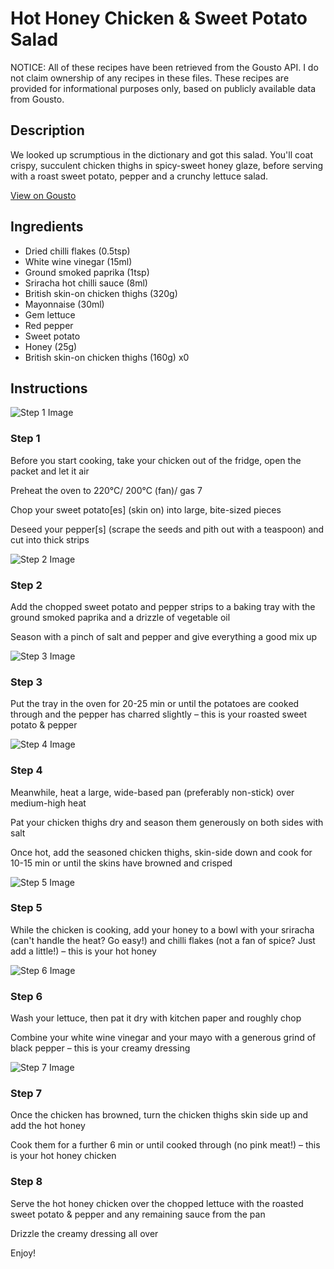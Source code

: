 # Hot Honey Chicken & Sweet Potato Salad

NOTICE: All of these recipes have been retrieved from the Gousto API. I do not claim ownership of any recipes in these files. These recipes are provided for informational purposes only, based on publicly available data from Gousto.

## Description

We looked up scrumptious in the dictionary and got this salad. You'll coat crispy, succulent chicken thighs in spicy-sweet honey glaze, before serving with a roast sweet potato, pepper and a crunchy lettuce salad.

[View on Gousto](https://www.gousto.co.uk/recipes/cookbook/hot-honey-chicken-sweet-potato-salad)

## Ingredients

- Dried chilli flakes (0.5tsp)
- White wine vinegar (15ml)
- Ground smoked paprika (1tsp)
- Sriracha hot chilli sauce (8ml)
- British skin-on chicken thighs (320g)
- Mayonnaise (30ml)
- Gem lettuce
- Red pepper
- Sweet potato
- Honey (25g)
- British skin-on chicken thighs (160g) x0

## Instructions

![Step 1 Image](https://production-media.gousto.co.uk/cms/recipe-step-image/Step-1-1686068056499-x200.jpg)

### Step 1

Before you start cooking, take your chicken out of the fridge, open the packet and let it air

Preheat the oven to 220°C/ 200°C (fan)/ gas 7

Chop your sweet potato[es] (skin on) into large, bite-sized pieces

Deseed your pepper[s] (scrape the seeds and pith out with a teaspoon) and cut into thick strips

![Step 2 Image](https://production-media.gousto.co.uk/cms/recipe-step-image/Step-2-1686068060503-x200.jpg)

### Step 2

Add the chopped sweet potato and pepper strips to a baking tray with the ground smoked paprika and a drizzle of vegetable oil

Season with a pinch of salt and pepper and give everything a good mix up

![Step 3 Image](https://production-media.gousto.co.uk/cms/recipe-step-image/Step-3-1686068064775-x200.jpg)

### Step 3

Put the tray in the oven for 20-25 min or until the potatoes are cooked through and the pepper has charred slightly – this is your roasted sweet potato & pepper

![Step 4 Image](https://production-media.gousto.co.uk/cms/recipe-step-image/Step-4-1686068069640-x200.jpg)

### Step 4

Meanwhile, heat a large, wide-based pan (preferably non-stick) over medium-high heat

Pat your chicken thighs dry and season them generously on both sides with salt

Once hot, add the seasoned chicken thighs, skin-side down and cook for 10-15 min or until the skins have browned and crisped

![Step 5 Image](https://production-media.gousto.co.uk/cms/recipe-step-image/Step-5-1686068075522-x200.jpg)

### Step 5

While the chicken is cooking, add your honey to a bowl with your sriracha (can't handle the heat? Go easy!) and chilli flakes (not a fan of spice? Just add a little!) – this is your hot honey

![Step 6 Image](https://production-media.gousto.co.uk/cms/recipe-step-image/Step-6-1686068079807-x200.jpg)

### Step 6

Wash your lettuce, then pat it dry with kitchen paper and roughly chop

Combine your white wine vinegar and your mayo with a generous grind of black pepper – this is your creamy dressing

![Step 7 Image](https://production-media.gousto.co.uk/cms/recipe-step-image/Step-7-1686068083695-x200.jpg)

### Step 7

Once the chicken has browned, turn the chicken thighs skin side up and add the hot honey

Cook them for a further 6 min or until cooked through (no pink meat!) – this is your hot honey chicken

### Step 8

Serve the hot honey chicken over the chopped lettuce with the roasted sweet potato & pepper and any remaining sauce from the pan

Drizzle the creamy dressing all over

Enjoy!

